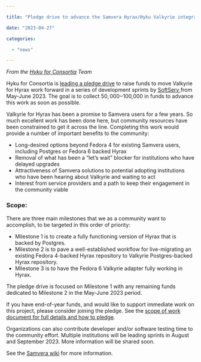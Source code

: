 ```yaml
---

title: "Pledge drive to advance the Samvera Hyrax/Hyku Valkyrie integration project"

date: "2023-04-27"

categories: 

  - "news"

---
```


_From the [Hyku for Consortia](https://hykuforconsortia.palni.org/news/pledge-drive-to-advance-the-samvera-hyrax/hyku-valkyrization-project) Team_

Hyku for Consortia is [leading a pledge drive](https://docs.google.com/document/d/10A0_UhYiKyC28qQCgeWtsD4x3V24qifDarX6zPRShlg/edit?usp=sharing) to raise funds to move Valkyrie for Hyrax work forward in a series of development sprints by [SoftServ ](https://softserv.scientist.com/)from May-June 2023. The goal is to collect $50,000-$100,000 in funds to advance this work as soon as possible.

Valkyrie for Hyrax has been a promise to Samvera users for a few years. So much excellent work has been done here, but community resources have been constrained to get it across the line. Completing this work would provide a number of important benefits to the community:

* Long-desired options beyond Fedora 4 for existing Samvera users, including Postgres or Fedora 6 backed Hyrax
* Removal of what has been a “let’s wait” blocker for institutions who have delayed upgrades
* Attractiveness of Samvera solutions to potential adopting institutions who have been hearing about Valkyrie and waiting to act
* Interest from service providers and a path to keep their engagement in the community viable

### Scope:

There are three main milestones that we as a community want to accomplish, to be targeted in this order of priority: 

* Milestone 1 is to create a fully functioning version of Hyrax that is backed by Postgres. 
* Milestone 2 is to pave a well-established workflow for live-migrating an existing Fedora 4-backed Hyrax repository to Valkyrie Postgres-backed Hyrax repository. 
* Milestone 3 is to have the Fedora 6 Valkyrie adapter fully working in Hyrax. 

The pledge drive is focused on Milestone 1 with any remaining funds dedicated to Milestone 2 in the May-June 2023 period.

If you have end-of-year funds, and would like to support immediate work on this project, please consider joining the pledge. See the [scope of work document for full details and how to pledge](https://docs.google.com/document/d/10A0_UhYiKyC28qQCgeWtsD4x3V24qifDarX6zPRShlg/edit?usp=sharing).

Organizations can also contribute developer and/or software testing time to the community effort. Multiple institutions will be leading sprints in August and September 2023. More information will be shared soon.

See the [Samvera wiki](https://samvera.atlassian.net/wiki/spaces/samvera/pages/2162491393/Valkyrized+Hyrax+Community+Effort+2023) for more information.
